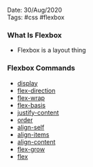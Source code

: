 Date: 30/Aug/2020  
Tags: #css #flexbox

### What Is Flexbox
* Flexbox is a layout thing

### Flexbox Commands
* [display](display.md)
* [flex-direction](flex-direction.md)
* [flex-wrap](flex-wrap.md)
* [flex-basis](flex-basis.md)
* [justify-content](justify-content.md)
* [order](order.md)
* [align-self](align-self.md)
* [align-items](align-items.md)
* [align-content](align-content.md)
* [flex-grow](flex-grow.md)
* [flex](flex.md)

